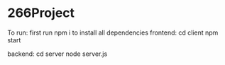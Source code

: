 # 266Project

To run:
first run npm i to install all dependencies
frontend: 
cd client
npm start

backend:
cd server
node server.js

